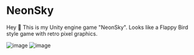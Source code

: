 # NeonSky
Hey 👋
This is my Unity engine game "NeonSky".
Looks like a Flappy Bird style game with retro pixel graphics.

![image](https://user-images.githubusercontent.com/104521859/173931746-bcb02588-3e33-4f0e-81f8-bf9dfb7b14e6.png)
![image](https://user-images.githubusercontent.com/104521859/173931884-55762e0c-e96c-42c7-8aa7-7c97cf963e25.png)
